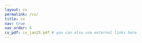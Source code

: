 ```yaml
---
layout: cv
permalink: /cv/
title: cv
nav: true
nav_order: 5
cv_pdf: cv_jan25.pdf # you can also use external links here
---
```

